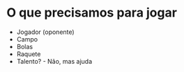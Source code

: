# O que precisamos para jogar


  
 - Jogador (oponente)
 - Campo
 - Bolas
 - Raquete
 - Talento? - Não, mas  ajuda
